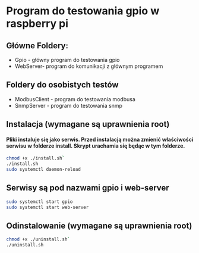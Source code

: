 # Program do testowania gpio w raspberry pi

## Główne Foldery:

- Gpio - główny program do testowania gpio
- WebServer- program do komunikacji z głównym programem

## Foldery do osobistych testów

- ModbusClient - program do testowania modbusa
- SnmpServer - program do testowania snmp

## Instalacja (wymagane są uprawnienia root)

#### Pliki instaluje się jako serwis. Przed instalacją można zmienić właściwości serwisu w folderze install. Skrypt urachamia się będąc w tym folderze.

```bash
chmod +x ./install.sh`
./install.sh
sudo systemctl daemon-reload
```

## Serwisy są pod nazwami gpio i web-server

```bash
sudo systemctl start gpio
sudo systemctl start web-server
```

## Odinstalowanie (wymagane są uprawnienia root)

```bash
chmod +x ./uninstall.sh`
./uninstall.sh
```
